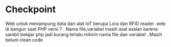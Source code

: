 # Checkpoint

Web untuk menampung data dari alat IoT berupa Lora dan RFID reader .web di bangun saat PHP versi 7 .
Nama file,variabel masih asal asalan karena sambil belajar php jadi kurang terlalu mikirin nama file dan variabel .
Masih belum clean code

